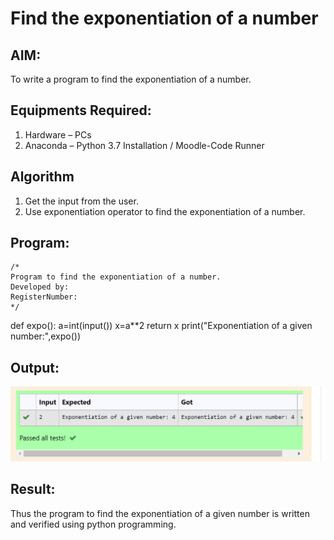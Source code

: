 # Find the exponentiation of a number

## AIM:
To write a program to find the exponentiation of a number.

## Equipments Required:
1. Hardware – PCs
2. Anaconda – Python 3.7 Installation / Moodle-Code Runner

## Algorithm
1. Get the input from the user.
2. Use exponentiation operator to find the exponentiation of a number.

## Program:
```
/*
Program to find the exponentiation of a number.
Developed by: 
RegisterNumber: 
*/
```
def expo():
    a=int(input())
    x=a**2
    return x
print("Exponentiation of a given number:",expo())

## Output:
![exponentiation of a number](expontiationoutput.png)


## Result:
Thus the program to find the exponentiation of a given number is written and verified using python programming.
